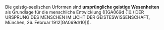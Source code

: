
Die geistig-seelischen Urformen sind **ursprüngliche geistige Wesenheiten** als Grundlage für die menschliche Entwicklung ([[GA069d (10.) DER URSPRUNG DES MENSCHEN IM LICHT DER GEISTESWISSENSCHAFT, München, 26. Februar 1912|GA069d/10]]).

